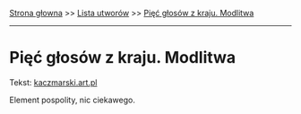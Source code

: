 [Strona głowna](../index.md) >> [Lista utworów](../list.md) >> [Pięć głosów z kraju. Modlitwa](432.md)

---

# Pięć głosów z kraju. Modlitwa

Tekst: [kaczmarski.art.pl](https://www.kaczmarski.art.pl/tworczosc/wiersze/piec-glosow-z-kraju-modlitwa/)

Element pospolity, nic ciekawego.